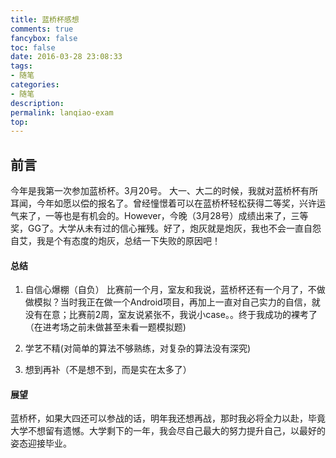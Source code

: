 ```yaml
---
title: 蓝桥杯感想
comments: true
fancybox: false
toc: false
date: 2016-03-28 23:08:33
tags:
- 随笔
categories:
- 随笔
description:
permalink: lanqiao-exam
top:
---
```

<h2 id="intro">前言</h2>今年是我第一次参加蓝桥杯。3月20号。
<!--more-->
大一、大二的时候，我就对蓝桥杯有所耳闻，今年如愿以偿的报名了。曾经憧憬着可以在蓝桥杯轻松获得二等奖，兴许运气来了，一等也是有机会的。However，今晚（3月28号）成绩出来了，三等奖，GG了。大学从未有过的信心摧残。好了，炮灰就是炮灰，我也不会一直自怨自艾，我是个有态度的炮灰，总结一下失败的原因吧！

#### 总结
1. 自信心爆棚（自负）
比赛前一个月，室友和我说，蓝桥杯还有一个月了，不做做模拟？当时我正在做一个Android项目，再加上一直对自己实力的自信，就没有在意；比赛前2周，室友说紧张不，我说小case。。终于我成功的裸考了（在进考场之前未做甚至未看一题模拟题)

1. 学艺不精(对简单的算法不够熟练，对复杂的算法没有深究)
1. 想到再补（不是想不到，而是实在太多了）

#### 展望
蓝桥杯，如果大四还可以参战的话，明年我还想再战，那时我必将全力以赴，毕竟大学不想留有遗憾。大学剩下的一年，我会尽自己最大的努力提升自己，以最好的姿态迎接毕业。